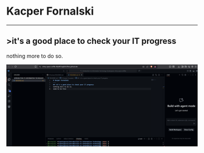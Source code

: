 # Kacper Fornalski
---
## >it's a good place to check your IT progress
nothing more to do so.


![Photo 1](/Photo_1.png)
